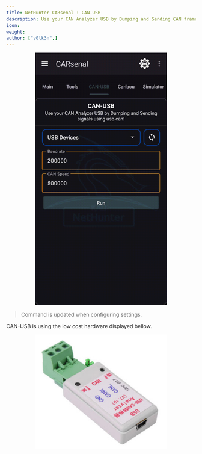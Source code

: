 ```yaml
---
title: NetHunter CARsenal : CAN-USB
description: Use your CAN Analyzer USB by Dumping and Sending CAN frames
icon:
weight:
author: ["v0lk3n",]
---
```


<p style="text-align: center"><img src="../assets/canusb.gif" width="350" alt="CARsenal CAN-USB"></p>

> Command is updated when configuring settings.

CAN-USB is using the low cost hardware displayed bellow.

<p style="text-align: center"><img src="../assets/USB-CAN.jpg" width="350" alt="CARsenal CAN-USB Hardware"></p>
